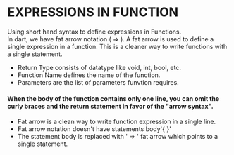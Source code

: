 # EXPRESSIONS IN FUNCTION
Using short hand syntax to define expressions in Functions.
<br/>
In dart, we have fat arrow notation ( => ). A fat arrow is used to define a single expression in a function. This is a cleaner way to write functions with a single statement.
- Return Type consists of datatype like void, int, bool, etc.
- Function Name defines the name of the function.
- Parameters are the list of parameters funvtion requires.
#### When the body of the function contains only one line, you can omit the curly braces and the return statement in favor of the "arrow syntax".
- Fat arrow is a clean way to write function expression in a single line.
- Fat arrow notation doesn't have statements body'{ }'
- The statement body is replaced with ' => ' fat arrow which points to a single statement.
